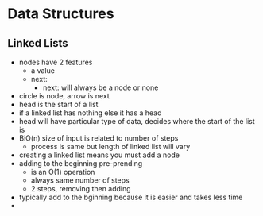 # Data Structures

## Linked Lists

- nodes have 2 features
  - a value
  - next:
    - next: will always be a node or none
- circle is node, arrow is next
- head is the start of a list
- if a linked list has nothing else it has a head
- head will have particular type of data, decides where the start of the list is
- BiO(n) size of input is related to number of steps
  - process is same but length of linked list will vary
- creating a linked list means you must add a node
- adding to the beginning pre-prending
  - is an O(1) operation
  - always same number of steps
  - 2 steps, removing then adding
- typically add to the bginning because it is easier and takes less time
- 
